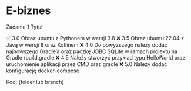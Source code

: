 # E-biznes

Zadanie 1 Tytuł

✅ 3.0 Obraz ubuntu z Pythonem w wersji 3.8
❌ 3.5 Obraz ubuntu:22.04 z Javą w wersji 8 oraz Kotlinem
❌ 4.0 Do powyższego należy dodać najnowszego Gradle’a oraz paczkę JDBC SQLite w ramach projektu na Gradle (build.gradle
❌ 4.5 Należy stworzyć przykład typu HelloWorld oraz uruchomienie aplikacji przez CMD oraz gradle
❌ 5.0 Należy dodać konfigurację docker-compose

Kod: (folder lub branch)
